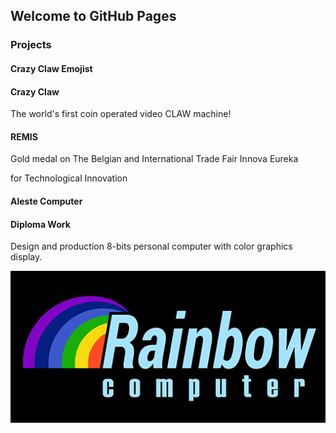 ## Welcome to GitHub Pages

### Projects

#### Crazy Claw Emojist

#### Crazy Claw

The world's first coin operated video CLAW machine!

#### REMIS

Gold medal on The Belgian and International Trade Fair Innova Eureka

for Technological Innovation

#### Aleste Computer


#### Diploma Work

Design and production 8-bits personal computer with color graphics display. 

![Rainbow Compuer](projects/rainbow/rainbow-eng-512.png)

